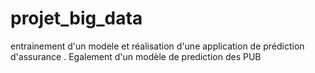 # projet_big_data
entrainement d'un modele et réalisation d'une application de prédiction d'assurance . Egalement d'un modèle de prediction des PUB

